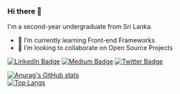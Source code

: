 ### Hi there 👋

I'm a second-year undergraduate from Sri Lanka.

- 🌱 I’m currently learning Front-end Frameworks
- 👯 I’m looking to collaborate on Open Source Projects

[![LinkedIn Badge](https://img.shields.io/badge/LinkedIn-0077B5?style=for-the-badge&logo=linkedin&logoColor=white)](https://www.linkedin.com/in/madhawamm/)
[![Medium Badge](https://img.shields.io/badge/Medium-12100E?style=for-the-badge&logo=medium&logoColor=white)](https://medium.com/@monarawila)
[![Twitter Badge](https://img.shields.io/badge/Twitter-1DA1F2?style=for-the-badge&logo=twitter&logoColor=white)](https://twitter.com/MadhawaMonara)

[![Anurag's GitHub stats](https://github-readme-stats.vercel.app/api?username=madhawa97&show_icons=true&theme=nord)](https://github.com/anuraghazra/github-readme-stats)  
[![Top Langs](https://github-readme-stats.vercel.app/api/top-langs/?username=madhawa97&theme=nord&hide=jupyter%20notebook,hack)](https://github.com/anuraghazra/github-readme-stats)
